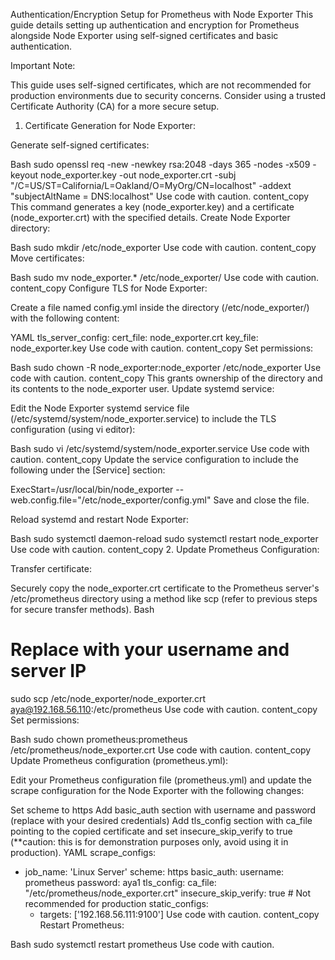 Authentication/Encryption Setup for Prometheus with Node Exporter
This guide details setting up authentication and encryption for Prometheus alongside Node Exporter using self-signed certificates and basic authentication.

Important Note:

This guide uses self-signed certificates, which are not recommended for production environments due to security concerns. Consider using a trusted Certificate Authority (CA) for a more secure setup.
1. Certificate Generation for Node Exporter:

Generate self-signed certificates:

Bash
sudo openssl req -new -newkey rsa:2048 -days 365 -nodes -x509 -keyout node_exporter.key -out node_exporter.crt -subj "/C=US/ST=California/L=Oakland/O=MyOrg/CN=localhost" -addext "subjectAltName = DNS:localhost"
Use code with caution.
content_copy
This command generates a key (node_exporter.key) and a certificate (node_exporter.crt) with the specified details.
Create Node Exporter directory:

Bash
sudo mkdir /etc/node_exporter
Use code with caution.
content_copy
Move certificates:

Bash
sudo mv node_exporter.* /etc/node_exporter/
Use code with caution.
content_copy
Configure TLS for Node Exporter:

Create a file named config.yml inside the directory (/etc/node_exporter/) with the following content:

YAML
tls_server_config:
  cert_file: node_exporter.crt
  key_file: node_exporter.key
Use code with caution.
content_copy
Set permissions:

Bash
sudo chown -R node_exporter:node_exporter /etc/node_exporter
Use code with caution.
content_copy
This grants ownership of the directory and its contents to the node_exporter user.
Update systemd service:

Edit the Node Exporter systemd service file (/etc/systemd/system/node_exporter.service) to include the TLS configuration (using vi editor):

Bash
sudo vi /etc/systemd/system/node_exporter.service
Use code with caution.
content_copy
Update the service configuration to include the following under the [Service] section:

ExecStart=/usr/local/bin/node_exporter --web.config.file="/etc/node_exporter/config.yml"
Save and close the file.

Reload systemd and restart Node Exporter:

Bash
sudo systemctl daemon-reload
sudo systemctl restart node_exporter
Use code with caution.
content_copy
2. Update Prometheus Configuration:

Transfer certificate:

Securely copy the node_exporter.crt certificate to the Prometheus server's /etc/prometheus directory using a method like scp (refer to previous steps for secure transfer methods).
Bash
# Replace with your username and server IP
sudo scp /etc/node_exporter/node_exporter.crt aya@192.168.56.110:/etc/prometheus
Use code with caution.
content_copy
Set permissions:

Bash
sudo chown prometheus:prometheus /etc/prometheus/node_exporter.crt
Use code with caution.
content_copy
Update Prometheus configuration (prometheus.yml):

Edit your Prometheus configuration file (prometheus.yml) and update the scrape configuration for the Node Exporter with the following changes:

Set scheme to https
Add basic_auth section with username and password (replace with your desired credentials)
Add tls_config section with ca_file pointing to the copied certificate and set insecure_skip_verify to true (**caution: this is for demonstration purposes only, avoid using it in production).
YAML
scrape_configs:
- job_name: 'Linux Server'
  scheme: https
  basic_auth:
    username: prometheus
    password: aya1
  tls_config:
    ca_file: "/etc/prometheus/node_exporter.crt"
    insecure_skip_verify: true  # Not recommended for production
  static_configs:
  - targets: ['192.168.56.111:9100']
Use code with caution.
content_copy
Restart Prometheus:

Bash
sudo systemctl restart prometheus
Use code with caution.
